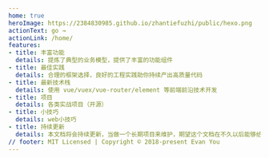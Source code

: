 ```yaml
---
home: true
heroImage: https://2384830985.github.io/zhantiefuzhi/public/hexo.png
actionText: go →
actionLink: /home/
features:
- title: 丰富功能
  details: 提炼了典型的业务模型，提供了丰富的功能组件
- title: 最佳实践
  details: 合理的框架选择，良好的工程实践助你持续产出高质量代码
- title: 最新技术栈
  details: 使用 vue/vuex/vue-router/element 等前端前沿技术开发
- title: 项目
  details: 各类实战项目（开源）
- title: 小技巧
  details: web小技巧
- title: 持续更新
  details: 本文档将会持续更新，当做一个长期项目来维护，期望这个文档在不久以后能够给大家带来帮助。
// footer: MIT Licensed | Copyright © 2018-present Evan You
---
```

